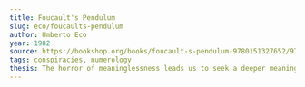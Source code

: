 ```yaml
---
title: Foucault's Pendulum
slug: eco/foucaults-pendulum
author: Umberto Eco
year: 1982
source: https://bookshop.org/books/foucault-s-pendulum-9780151327652/9780156032971
tags: conspiracies, numerology
thesis: The horror of meaninglessness leads us to seek a deeper meaning in parieodolic connections of arbitarary facts. Actively encouraging this tendency — even cynically and for profit — can lead to earnest commitment from your audience and end in tragedy.
---
```


